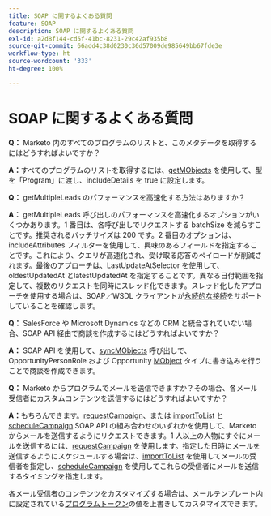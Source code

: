 ```yaml
---
title: SOAP に関するよくある質問
feature: SOAP
description: SOAP に関するよくある質問
exl-id: a2d8f144-cd5f-41bc-8231-29c42af935b8
source-git-commit: 66add4c38d0230c36d57009de985649bb67fde3e
workflow-type: ht
source-wordcount: '333'
ht-degree: 100%

---
```


# SOAP に関するよくある質問

**Q：** Marketo 内のすべてのプログラムのリストと、このメタデータを取得するにはどうすればよいですか？

**A：**&#x200B;すべてのプログラムのリストを取得するには、[getMObjects](./getmobjects.md) を使用して、型を「Program」に渡し、includeDetails を true に設定します。

**Q：** getMultipleLeads のパフォーマンスを高速化する方法はありますか？

**A：** getMultipleLeads 呼び出しのパフォーマンスを高速化するオプションがいくつかあります。1 番目は、各呼び出しでリクエストする batchSize を減らすことです。推奨されるバッチサイズは 200 です。2 番目のオプションは、includeAttributes フィルターを使用して、興味のあるフィールドを指定することです。これにより、クエリが高速化され、受け取る応答のペイロードが削減されます。最後のアプローチは、LastUpdateAtSelector を使用して、oldestUpdatedAt とlatestUpdatedAt を指定することです。異なる日付範囲を指定して、複数のリクエストを同時にスレッド化できます。スレッド化したアプローチを使用する場合は、SOAP／WSDL クライアントが[永続的な接続](https://www.w3.org/Protocols/rfc2616/rfc2616-sec8.html)をサポートしていることを確認します。

**Q：** SalesForce や Microsoft Dynamics などの CRM と統合されていない場合、SOAP API 経由で商談を作成するにはどうすればよいですか？

**A：** SOAP API を使用して、[syncMObjects](syncmobjects.md) 呼び出しで、OpportunityPersonRole および Opportunity [MObject](marketo-objects.md) タイプに書き込みを行うことで商談を作成できます。

**Q：** Marketo からプログラムでメールを送信できますか？その場合、各メール受信者にカスタムコンテンツを送信するにはどうすればよいですか？

**A：**&#x200B;もちろんできます。[requestCampaign](requestcampaign.md)、または [importToList](importtolist.md) と [scheduleCampaign](schedulecampaign.md) SOAP API の組み合わせのいずれかを使用して、Marketo からメールを送信するようにリクエストできます。1 人以上の人物にすぐにメールを送信するには、[requestCampaign](requestcampaign.md) を使用します。指定した日時にメールを送信するようにスケジュールする場合は、[importToList](importtolist.md) を使用してメールの受信者を指定し、[scheduleCampaign](schedulecampaign.md) を使用してこれらの受信者にメールを送信するタイミングを指定します。

各メール受信者のコンテンツをカスタマイズする場合は、メールテンプレート内に設定されている[プログラムトークン](../rest-api/tokens.md)の値を上書きしてカスタマイズできます。
